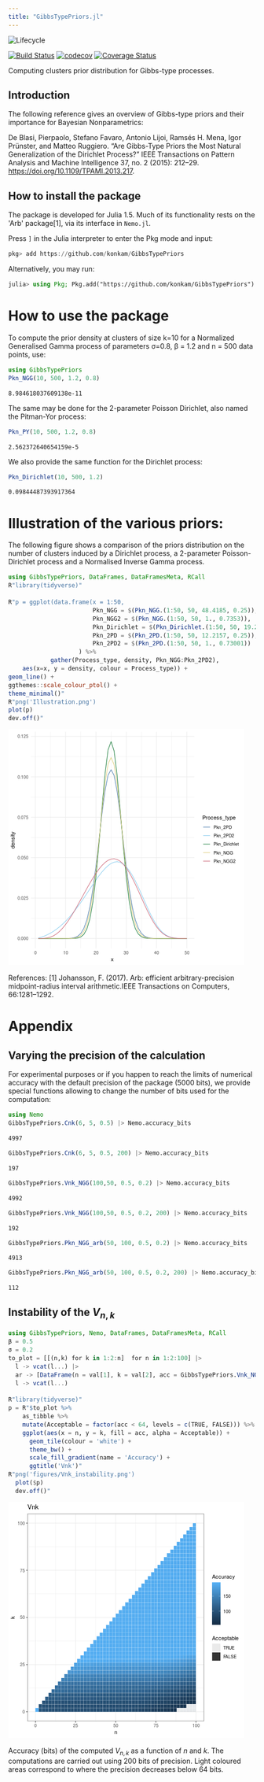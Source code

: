 ```yaml
---
title: "GibbsTypePriors.jl"
---
```




![Lifecycle](https://img.shields.io/badge/lifecycle-maturing-blue.svg)
<!--
![Lifecycle](https://img.shields.io/badge/lifecycle-stable-green.svg)
![Lifecycle](https://img.shields.io/badge/lifecycle-retired-orange.svg)
![Lifecycle](https://img.shields.io/badge/lifecycle-archived-red.svg)
![Lifecycle](https://img.shields.io/badge/lifecycle-dormant-blue.svg) -->
[![Build Status](https://travis-ci.org/konkam/GibbsTypePriors.svg?branch=master)](https://travis-ci.org/konkam/GibbsTypePriors)
[![codecov](https://codecov.io/gh/konkam/GibbsTypePriors/branch/master/graph/badge.svg)](https://codecov.io/gh/konkam/GibbsTypePriors)
[![Coverage Status](https://coveralls.io/repos/github/konkam/GibbsTypePriors/badge.svg?branch=master)](https://coveralls.io/github/konkam/GibbsTypePriors?branch=master)
<!--
[![Documentation](https://img.shields.io/badge/docs-stable-blue.svg)](https://konkam.github.io/GibbsTypePriors.jl/stable)
[![Documentation](https://img.shields.io/badge/docs-master-blue.svg)](https://konkam.github.io/GibbsTypePriors.jl/dev)
-->

Computing clusters prior distribution for Gibbs-type processes.

## Introduction


The following reference gives an overview of Gibbs-type priors and their importance for Bayesian Nonparametrics:

De Blasi, Pierpaolo, Stefano Favaro, Antonio Lijoi, Ramsés H. Mena, Igor Prünster, and Matteo Ruggiero. “Are Gibbs-Type Priors the Most Natural Generalization of the Dirichlet Process?” IEEE Transactions on Pattern Analysis and Machine Intelligence 37, no. 2 (2015): 212–29. https://doi.org/10.1109/TPAMI.2013.217.


## How to install the package

The package is developed for Julia 1.5. Much of its functionality rests on the 'Arb' package[1], via its interface in `Nemo.jl`.

Press `]` in the Julia interpreter to enter the Pkg mode and input:

```julia
pkg> add https://github.com/konkam/GibbsTypePriors
```



Alternatively, you may run:

```julia
julia> using Pkg; Pkg.add("https://github.com/konkam/GibbsTypePriors")
```



# How to use the package

To compute the prior density at clusters of size k=10 for a Normalized Generalised Gamma process of parameters σ=0.8, β = 1.2 and n = 500 data points, use:


```julia
using GibbsTypePriors
Pkn_NGG(10, 500, 1.2, 0.8)
```

```
8.984618037609138e-11
```





The same may be done for the 2-parameter Poisson Dirichlet, also named the Pitman-Yor process:

```julia
Pkn_PY(10, 500, 1.2, 0.8)
```

```
2.562372640654159e-5
```





We also provide the same function for the Dirichlet process:

```julia
Pkn_Dirichlet(10, 500, 1.2)
```

```
0.09844487393917364
```





# Illustration of the various priors:

The following figure shows a comparison of the priors distribution on the number of clusters induced by a Dirichlet process, a 2-parameter Poisson-Dirichlet process and a Normalised Inverse Gamma process.

```julia
using GibbsTypePriors, DataFrames, DataFramesMeta, RCall
R"library(tidyverse)"

R"p = ggplot(data.frame(x = 1:50,
                        Pkn_NGG = $(Pkn_NGG.(1:50, 50, 48.4185, 0.25)),
                        Pkn_NGG2 = $(Pkn_NGG.(1:50, 50, 1., 0.7353)),
                        Pkn_Dirichlet = $(Pkn_Dirichlet.(1:50, 50, 19.233)),
                        Pkn_2PD = $(Pkn_2PD.(1:50, 50, 12.2157, 0.25)),
                        Pkn_2PD2 = $(Pkn_2PD.(1:50, 50, 1., 0.73001))
                    ) %>%
            gather(Process_type, density, Pkn_NGG:Pkn_2PD2),
    aes(x=x, y = density, colour = Process_type)) +
geom_line() +
ggthemes::scale_colour_ptol() +
theme_minimal()"
R"png('Illustration.png')
plot(p)
dev.off()"
```



 ![](Illustration.png)

References:
[1] Johansson, F. (2017).  Arb:  efficient arbitrary-precision midpoint-radius interval arithmetic.IEEE Transactions on Computers, 66:1281–1292.



# Appendix

## Varying the precision of the calculation

For experimental purposes or if you happen to reach the limits of numerical accuracy with the default precision of the package (5000 bits), we provide special functions allowing to change the number of bits used for the computation:

```julia
using Nemo
GibbsTypePriors.Cnk(6, 5, 0.5) |> Nemo.accuracy_bits
```

```
4997
```



```julia
GibbsTypePriors.Cnk(6, 5, 0.5, 200) |> Nemo.accuracy_bits
```

```
197
```



```julia
GibbsTypePriors.Vnk_NGG(100,50, 0.5, 0.2) |> Nemo.accuracy_bits
```

```
4992
```



```julia
GibbsTypePriors.Vnk_NGG(100,50, 0.5, 0.2, 200) |> Nemo.accuracy_bits
```

```
192
```



```julia
GibbsTypePriors.Pkn_NGG_arb(50, 100, 0.5, 0.2) |> Nemo.accuracy_bits
```

```
4913
```



```julia
GibbsTypePriors.Pkn_NGG_arb(50, 100, 0.5, 0.2, 200) |> Nemo.accuracy_bits
```

```
112
```




## Instability of the $V_{n,k}$

```julia
using GibbsTypePriors, Nemo, DataFrames, DataFramesMeta, RCall
β = 0.5
σ = 0.2
to_plot = [[(n,k) for k in 1:2:n]  for n in 1:2:100] |>
  l -> vcat(l...) |>
  ar -> [DataFrame(n = val[1], k = val[2], acc = GibbsTypePriors.Vnk_NGG(val[1], val[2], β, σ, 200) |> Nemo.accuracy_bits) for val in ar] |>
  l -> vcat(l...)

R"library(tidyverse)"
p = R"$to_plot %>%
    as_tibble %>%
    mutate(Acceptable = factor(acc < 64, levels = c(TRUE, FALSE))) %>%
    ggplot(aes(x = n, y = k, fill = acc, alpha = Acceptable)) + 
      geom_tile(colour = 'white') + 
      theme_bw() + 
      scale_fill_gradient(name = 'Accuracy') + 
      ggtitle('Vnk')"
R"png('figures/Vnk_instability.png')
  plot($p)
  dev.off()"
```



![](figures/Vnk_instability.png)

Accuracy (bits) of the computed $V_{n,k}$ as a function of $n$ and $k$. The computations are carried out using 200 bits of precision. Light coloured areas correspond to where the precision decreases below 64 bits.